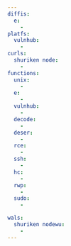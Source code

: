 ```yaml
---
diffis:
  e:
    -
platfs:
  vulnhub:
    -
curls:
  shuriken node:
    -
functions:
  unix:
    -
  e:
    -
  vulnhub:
    -
  decode:
    -
  deser:
    -
  rce:
    -
  ssh:
    -
  hc:
    -
  rwp:
    -
  sudo:
    -

wals:
  shuriken nodewu:
    -
---
```

